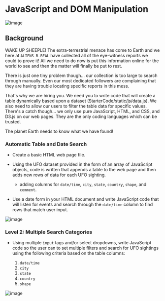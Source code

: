 # JavaScript and DOM Manipulation

![image](https://user-images.githubusercontent.com/69134400/120051851-41ef2e80-bfd7-11eb-9d72-3bac583e48f5.png)


## Background

WAKE UP SHEEPLE! The extra-terrestrial menace has come to Earth and we here at `ALIENS-R-REAL` have collected all of the eye-witness reports we could to prove it! All we need to do now is put this information online for the world to see and then the matter will finally be put to rest.

There is just one tiny problem though... our collection is too large to search through manually. Even our most dedicated followers are complaining that they are having trouble locating specific reports in this mess.

That's why we are hiring you. We need you to write code that will create a table dynamically based upon a dataset (StarterCode/static/js/data.js). We also need to allow our users to filter the table data for specific values. There's a catch though... we only use pure JavaScript, HTML, and CSS, and D3.js on our web pages. They are the only coding languages which can be trusted.

The planet Earth needs to know what we have found!


### Automatic Table and Date Search

* Create a basic HTML web page file.

* Using the UFO dataset provided in the form of an array of JavaScript objects, code is written that appends a table to the web page and then adds new rows of data for each UFO sighting.

  * adding columns for `date/time`, `city`, `state`, `country`, `shape`, and `comment`.

* Use a date form in your HTML document and write JavaScript code that will listen for events and search through the `date/time` column to find rows that match user input.

![image](https://user-images.githubusercontent.com/69134400/120051882-63e8b100-bfd7-11eb-8b8e-76cebc5e65b3.png)


### Level 2: Multiple Search Categories

* Using multiple `input` tags and/or select dropdowns, write JavaScript code so the user can to set multiple filters and search for UFO sightings using the following criteria based on the table columns:

  1. `date/time`
  2. `city`
  3. `state`
  4. `country`
  5. `shape`

![image](https://user-images.githubusercontent.com/69134400/120052711-6b11be00-bfdb-11eb-9bf5-014f35f1729a.png)

